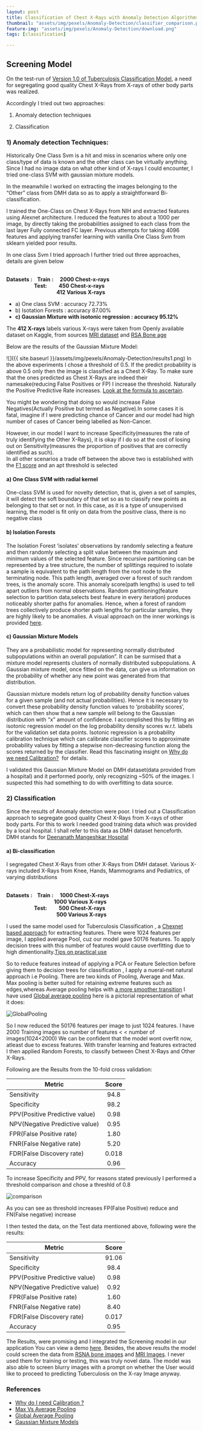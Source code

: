 ```yaml
---
layout: post
title: Classification of Chest X-Rays with Anomaly Detection Algorithms
thumbnail: "assets/img/pexels/Anomaly-Detection/classifier_comparison.png"
feature-img: "assets/img/pexels/Anomaly-Detection/download.png"
tags: [classification]

---
```

## Screening Model

On the test-run of [Version 1.0 of Tuberculosis Classification Model](#), a need for segregating good quality Chest X-Rays from X-rays of other body parts was realized.

Accordingly I tried out two approaches:

1)   Anomaly detection techniques

2)   Classification

### 1) Anomaly detection Techniques:

Historically One Class Svm is a hit and miss in scenarios where only one class/type of data is known and the other class can be virtually anything. Since I had no image data on what other kind of X-rays I could encounter, I tried one-class SVM with gaussian mixture models.

In the meanwhile I worked on extracting the images belonging to the “Other” class from DMH data so as to apply a straightforward Bi-classification.

I trained the One-Class on Chest X-Rays from NIH and extracted features using Alexnet architecture. I reduced the features to about a 1000 per image, by directly taking the probabilities assigned to each class from the last layer Fully connected FC layer. Previous attempts for taking 4096 features and applying transfer learning with vanilla One Class Svm from sklearn yielded poor results.

In one class Svm I tried approach I further tried out three approaches, details are given below

 <br>**Datasets :       &nbsp;&nbsp;&nbsp;Train : &emsp;2000 Chest-x-rays
                    <br>&emsp;&emsp;&emsp;&emsp;&emsp;&nbsp;Test: &emsp;&emsp;450 Chest-x-rays
                    <br>&emsp;&emsp;&emsp;&emsp;&emsp;&emsp;&emsp;&nbsp;&nbsp;&emsp;&emsp;412 Various X-rays**

- a) One class SVM : accuracy 72.73%
- b) Isotation Forests : accuracy 87.00%
- **c) Gaussian Mixture with isotonic regression : accuracy 95.12%**


The **412 X-rays** labels various X-rays were taken from Openly available dataset on Kaggle, from sources [MRI dataset](https://www.kaggle.com/nagendray/mri-tumor/data) and [RSA Bone age](https://www.kaggle.com/kmader/rsna-bone-age/data)

Below are the results of the Gaussian Mixture Model:

![]({{ site.baseurl }}/assets/img/pexels/Anomaly-Detection/results1.png)
 In the above experiments I chose a threshold of 0.5. If the predict probability is above 0.5 only then the image is classified as a Chest X-Ray. To make sure that the ones predicted as Chest X-Rays are indeed their namesake(reducing False Positives or FP) I increase the threshold. Naturally the Positive Predictive Rate increases. [Look at the formula to ascertain](https://en.wikipedia.org/wiki/Positive_and_negative_predictive_values).<br>

 You might be wondering that doing so would increase False Negatives(Actually Positive but termed as Negative).In some cases it is fatal, imagine if I were predicting chance of Cancer and our model had high number of cases of Cancer being labelled as Non-Cancer.<br>

 However, in our model I want to increase Specificity(measures the rate of truly identifying the Other X-Rays), it is okay if I do so at the cost of losing out on Sensitivity(measures the proportion of positives that are correctly identified as such).<br> In all other scenarios a trade off  between the above two is established  with the [F1 score](https://en.wikipedia.org/wiki/F1_score) and an apt threshold is selected



#### a) One Class SVM with radial kernel

One-class SVM is used for novelty detection, that is, given a set of samples, it will detect the soft boundary of that set so as to classify new points as belonging to that set or not.
In this case, as it is a type of unsupervised learning, the model is  fit only on data from the positive class, there is no negative class





#### b) Isolation Forests

The Isolation Forest ‘isolates’ observations by randomly selecting a feature and then randomly selecting a split value between the maximum and minimum values of the selected feature.
Since recursive partitioning can be represented by a tree structure, the number of splittings required to isolate a sample is equivalent to the path length from the root node to the terminating node.
This path length, averaged over a forest of such random trees, is the anomaly score. This anomaly score(path lengths) is used to tell apart outliers from normal observations.
Random partitioning(feature selection to partition data,selects best feature in every iteration) produces noticeably shorter paths for anomalies. Hence, when a forest of random trees collectively produce shorter path lengths for particular samples, they are highly likely to be anomalies. A visual approach on the inner workings is provided [here](https://dzone.com/articles/spotting-outliers-with-isolation-forest-using-skle).

#### c) Gaussian Mixture Models

They are a probabilistic model for representing normally distributed subpopulations within an overall population”. It can be surmised that a mixture model represents clusters of normally distributed subpopulations. A Gaussian mixture model, once fitted on the data, can give us information on the probability of whether any new point was generated from that distribution.

 Gaussian mixture models return log of probability density function values for a given sample (and not actual probabilities). Hence it is necessary to convert these probability density function values to ‘probability scores’, which can then show that a new sample will belong to the Gaussian distribution with “x” amount of confidence.
I accomplished this by fitting an isotonic regression model on the log probability density scores w.r.t. labels for the validation set data points. Isotonic regression is a probability calibration technique which can calibrate classifier scores to approximate probability values by fitting a stepwise non-decreasing function along the scores returned by the classifier. Read this fascinating insight on  [Why do we need Calibration?](https://www.quora.com/How-is-isotonic-regression-used-in-practice-for-calibration-in-machine-learning) &nbsp;for details.

I validated this Gaussian Mixture Model on DMH dataset(data provided from a hospital) and it performed poorly, only recognizing ~50% of the images. I suspected this had something to do with overfitting to data source.


### 2) Classification
Since the results of Anomaly detection were poor. I tried out a Classification approach to segregate good quality Chest X-Rays from X-rays of other body parts. For this to work I needed good training data which was provided by a local hospital. I shall refer to this data as DMH dataset henceforth. DMH stands for [Deenanath Mangeshkar Hospital](http://www.dmhospital.org/)

#### a) Bi-classification

I segregated Chest X-Rays from other X-Rays from DMH dataset. Various X-rays included X-Rays from Knee, Hands, Mammograms and Pediatrics, of varying distributions

<br>**Datasets :       &nbsp;&nbsp;&nbsp;Train : &emsp;1000 Chest-X-rays
                   <br>&emsp;&emsp;&emsp;&emsp;&emsp;&emsp;&emsp;&emsp;&emsp;1000 Various X-rays
                   <br>&emsp;&emsp;&emsp;&emsp;&emsp;&nbsp;Test: &emsp;&emsp;500 Chest-X-rays
                   <br>&emsp;&emsp;&emsp;&emsp;&emsp;&emsp;&emsp;&nbsp;&nbsp;&emsp;&emsp;500 Various X-rays**

I used the same model used for Tuberculosis Classification , a [Chexnet based  approach](https://stanfordmlgroup.github.io/projects/chexnet/) for extracting features. There were 1024 features per image, I applied average Pool, cuz our model gave 50176 features.
To apply decision trees with this number of features would cause overfitting due to high dimentionality.[Tips on practical use](http://scikit-learn.org/stable/modules/tree.html)

So to reduce features instead of applying a PCA or Feature Selection before giving them to decision trees for classification , I apply a nueral-net natural approach i.e Pooling. There are two kinds of Pooling, Average and Max. Max pooling is better suited for retaining extreme features such as edges,whereas Average pooling helps with [a more smoother transition](https://www.quora.com/What-is-the-benefit-of-using-average-pooling-rather-than-max-pooling)
I have used [Global average pooling](https://alexisbcook.github.io/2017/global-average-pooling-layers-for-object-localization/)  here is a pictorial representation of what it does:

![GlobalPooling]({{site.baseurl}}/assets/img/pexels/Anomaly-Detection/global_average_pooling.png)

So I now reduced the 50176 features per image to just 1024 features. I have 2000 Training images so number of features < < number of images(1024<2000) We can be confident that the model wont overfit now, atleast due to excess features.
With transfer learning and features extracted I then applied Random Forests, to classify between Chest X-Rays and Other X-Rays.




Following are the Results from  the 10-fold cross validation:

| **Metric** | **Score**|
|------------|:----------:|
| Sensitivity | 94.8 |
|Specificity                    |                    98.2|
|PPV(Positive Predictive value)|                      0.98|
|NPV(Negative Predictive value)|                       0.95|
|FPR(False Positive rate) |                          1.80|
|FNR(False Negative rate)  |                           5.20|
|FDR(False Discovery rate)|                            0.018|
|Accuracy  |                                          0.96|

To increase Specificity and PPV, for reasons stated previously I performed a threshold comparison and chose a threshld of 0.8

![comparison]({{site.baseurl}}/assets/img/pexels/Anomaly-Detection/thresholds.png)

As you can see as threshold increases FP(False Positive) reduce and FN(False negative) increase


I then tested the data, on the Test data mentioned above, following were the results:

| **Metric** | **Score**|
|------------|:----------:|
| Sensitivity | 91.06 |
|Specificity                    |                    98.4|
|PPV(Positive Predictive value)|                      0.98|
|NPV(Negative Predictive value)|                       0.92|
|FPR(False Positive rate) |                          1.60|
|FNR(False Negative rate)  |                           8.40|
|FDR(False Discovery rate)|                            0.017|
|Accuracy  |                                          0.95|

The Results, were promising and I integrated the Screening model in our application You can view a demo [here](#). Besides,
the above results the model could screen the data from [RSNA bone images](https://www.kaggle.com/kmader/rsna-bone-age) and [MRI Images](https://www.kaggle.com/nagendray/mri-tumor). I never used them for training or testing, this was truly novel data. The model was also able to screen blurry images with a prompt on whether the User would like to
proceed to predicting Tuberculosis on the X-ray Image anyway.

### References
- [Why do I need Calibration ?](https://www.quora.com/How-is-isotonic-regression-used-in-practice-for-calibration-in-machine-learning)<br>
 - [Max Vs Average Pooling](https://www.quora.com/What-is-the-benefit-of-using-average-pooling-rather-than-max-pooling)<br>
 - [Global Average Pooling](https://alexisbcook.github.io/2017/global-average-pooling-layers-for-object-localization/)<br>
 - [Gaussian Mixture Models](https://brilliant.org/wiki/gaussian-mixture-model/)

